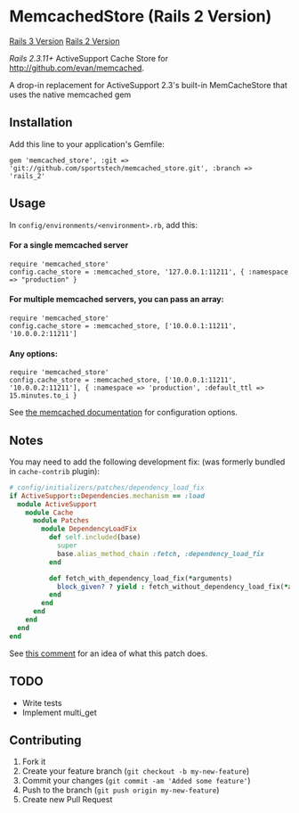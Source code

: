 # MemcachedStore (Rails 2 Version)

[Rails 3 Version](https://github.com/sportstech/memcached_store)
[Rails 2 Version](https://github.com/sportstech/memcached_store/tree/rails_2)

*Rails 2.3.11+* ActiveSupport Cache Store for http://github.com/evan/memcached.

A drop-in replacement for ActiveSupport 2.3's built-in MemCacheStore that uses the native memcached gem

## Installation

Add this line to your application's Gemfile:

    gem 'memcached_store', :git => 'git://github.com/sportstech/memcached_store.git', :branch => 'rails_2'


## Usage
In `config/environments/<environment>.rb`, add this:

#### For a single memcached server

    require 'memcached_store'
    config.cache_store = :memcached_store, '127.0.0.1:11211', { :namespace => "production" }

#### For multiple memcached servers, you can pass an array:

    require 'memcached_store'
    config.cache_store = :memcached_store, ['10.0.0.1:11211', '10.0.0.2:11211']
    
#### Any options:

    require 'memcached_store'
    config.cache_store = :memcached_store, ['10.0.0.1:11211', '10.0.0.2:11211'], { :namespace => 'production', :default_ttl => 15.minutes.to_i }

See [the memcached documentation](https://github.com/evan/memcached/blob/master/lib/memcached/memcached.rb) for configuration options.

## Notes

You may need to add the following development fix: (was formerly bundled in `cache-contrib` plugin):

```ruby
# config/initializers/patches/dependency_load_fix
if ActiveSupport::Dependencies.mechanism == :load
  module ActiveSupport
    module Cache
      module Patches
        module DependencyLoadFix
          def self.included(base)
            super
            base.alias_method_chain :fetch, :dependency_load_fix
          end

          def fetch_with_dependency_load_fix(*arguments)
            block_given? ? yield : fetch_without_dependency_load_fix(*arguments)
          end
        end
      end
    end
  end
end
```

See [this comment](http://thewebfellas.com/blog/2008/6/9/rails-2-1-now-with-better-integrated-caching#comment-1171) for an idea of what this patch does.

## TODO

* Write tests
* Implement multi_get


## Contributing

1. Fork it
2. Create your feature branch (`git checkout -b my-new-feature`)
3. Commit your changes (`git commit -am 'Added some feature'`)
4. Push to the branch (`git push origin my-new-feature`)
5. Create new Pull Request
